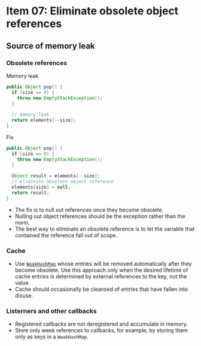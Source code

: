 # Item 07: Eliminate obsolete object references

## Source of memory leak

### Obsolete references

Memory leak
```java
public Object pop() {
  if (size == 0) {
    throw new EmptyStackException();
  }
  
  // memory leak
  return elements[--size];
}
```

Fix
```java
public Object pop() {
  if (size == 0) {
    throw new EmptyStackException();
  }
  
  Object result = elements[--size];
  // eliminate obsolete object reference
  elements[size] = null;
  return result;
}
```

- The fix is to null out references once they become obsolete.
- Nulling out object references should be the exception rather than the norm.
- The best way to eliminate an obsolete reference is to let the variable that contained the reference fall out of scope.

### Cache
- Use [`WeakHashMap`](https://docs.oracle.com/javase/8/docs/api/java/util/WeakHashMap.html) whose entries will be removed automatically after they become obsolete. Use this approach only when the desired lifetime of cache entries is determined by external references to the key, not the value.
- Cache should occasionally be cleansed of entries that have fallen into disuse.

### Listerners and other callbacks
- Registered callbacks are not deregistered and accumulate in memory.
- Store only week references to callbacks, for example, by storing them only as keys in a `WeakHashMap`.
